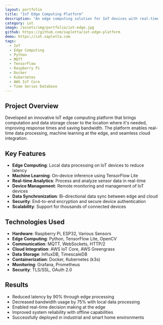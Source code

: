 ```yaml
---
layout: portfolio
title: "IoT Edge Computing Platform"
description: "An edge computing solution for IoT devices with real-time data processing and analytics."
category: iot
image: /assets/img/portfolio/iot-edge.jpg
github: https://github.com/sapletta/iot-edge-platform
demo: https://iot.sapletta.com
tags:
  - IoT
  - Edge Computing
  - Python
  - MQTT
  - TensorFlow
  - Raspberry Pi
  - Docker
  - Kubernetes
  - AWS IoT Core
  - Time Series Database
---
```


## Project Overview

Developed an innovative IoT edge computing platform that brings computation and data storage closer to the location where it's needed, improving response times and saving bandwidth. The platform enables real-time data processing, machine learning at the edge, and seamless cloud integration.

## Key Features

- **Edge Computing**: Local data processing on IoT devices to reduce latency
- **Machine Learning**: On-device inference using TensorFlow Lite
- **Real-time Analytics**: Process and analyze sensor data in real-time
- **Device Management**: Remote monitoring and management of IoT devices
- **Data Synchronization**: Bi-directional data sync between edge and cloud
- **Security**: End-to-end encryption and secure device authentication
- **Scalability**: Support for thousands of connected devices

## Technologies Used

- **Hardware**: Raspberry Pi, ESP32, Various Sensors
- **Edge Computing**: Python, TensorFlow Lite, OpenCV
- **Communication**: MQTT, WebSockets, HTTP/2
- **Cloud Integration**: AWS IoT Core, AWS Greengrass
- **Data Storage**: InfluxDB, TimescaleDB
- **Containerization**: Docker, Kubernetes (k3s)
- **Monitoring**: Grafana, Prometheus
- **Security**: TLS/SSL, OAuth 2.0

## Results

- Reduced latency by 90% through edge processing
- Decreased bandwidth usage by 75% with local data processing
- Enabled real-time decision making at the edge
- Improved system reliability with offline capabilities
- Successfully deployed in industrial and smart home environments
